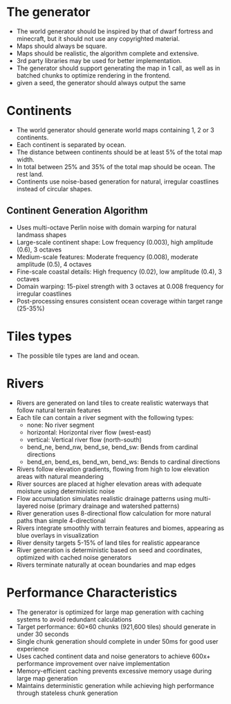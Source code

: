 # The generator
- The world generator should be inspired by that of dwarf fortress and minecraft, but it should not use any copyrighted material.
- Maps should always be square.
- Maps should be realistic, the algorithm complete and extensive.
- 3rd party libraries may be used for better implementation.
- The generator should support generating the map in 1 call, as well as in batched chunks to optimize rendering in the frontend.
- given a seed, the generator should always output the same

# Continents
- The world generator should generate world maps containing 1, 2 or 3 continents.
- Each continent is separated by ocean. 
- The distance between continents should be at least 5% of the total map width.
- In total between 25% and 35% of the total map should be ocean. The rest land.
- Continents use noise-based generation for natural, irregular coastlines instead of circular shapes.

## Continent Generation Algorithm
- Uses multi-octave Perlin noise with domain warping for natural landmass shapes
- Large-scale continent shape: Low frequency (0.003), high amplitude (0.6), 3 octaves
- Medium-scale features: Moderate frequency (0.008), moderate amplitude (0.5), 4 octaves  
- Fine-scale coastal details: High frequency (0.02), low amplitude (0.4), 3 octaves
- Domain warping: 15-pixel strength with 3 octaves at 0.008 frequency for irregular coastlines
- Post-processing ensures consistent ocean coverage within target range (25-35%)

# Tiles types
- The possible tile types are land and ocean.

# Rivers
- Rivers are generated on land tiles to create realistic waterways that follow natural terrain features
- Each tile can contain a river segment with the following types:
  - none: No river segment
  - horizontal: Horizontal river flow (west-east)
  - vertical: Vertical river flow (north-south)  
  - bend_ne, bend_nw, bend_se, bend_sw: Bends from cardinal directions
  - bend_en, bend_es, bend_wn, bend_ws: Bends to cardinal directions
- Rivers follow elevation gradients, flowing from high to low elevation areas with natural meandering
- River sources are placed at higher elevation areas with adequate moisture using deterministic noise
- Flow accumulation simulates realistic drainage patterns using multi-layered noise (primary drainage and watershed patterns)
- River generation uses 8-directional flow calculation for more natural paths than simple 4-directional
- Rivers integrate smoothly with terrain features and biomes, appearing as blue overlays in visualization
- River density targets 5-15% of land tiles for realistic appearance
- River generation is deterministic based on seed and coordinates, optimized with cached noise generators
- Rivers terminate naturally at ocean boundaries and map edges

# Performance Characteristics
- The generator is optimized for large map generation with caching systems to avoid redundant calculations
- Target performance: 60×60 chunks (921,600 tiles) should generate in under 30 seconds
- Single chunk generation should complete in under 50ms for good user experience
- Uses cached continent data and noise generators to achieve 600x+ performance improvement over naive implementation
- Memory-efficient caching prevents excessive memory usage during large map generation
- Maintains deterministic generation while achieving high performance through stateless chunk generation
